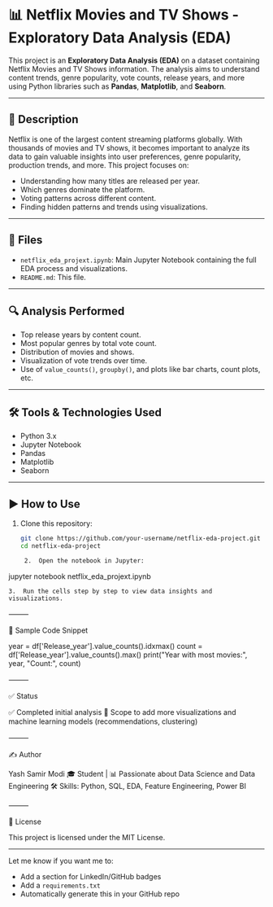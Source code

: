 # 📊 Netflix Movies and TV Shows - Exploratory Data Analysis (EDA)

This project is an **Exploratory Data Analysis (EDA)** on a dataset containing Netflix Movies and TV Shows information. The analysis aims to understand content trends, genre popularity, vote counts, release years, and more using Python libraries such as **Pandas**, **Matplotlib**, and **Seaborn**.

---

## 📝 Description

Netflix is one of the largest content streaming platforms globally. With thousands of movies and TV shows, it becomes important to analyze its data to gain valuable insights into user preferences, genre popularity, production trends, and more. This project focuses on:
- Understanding how many titles are released per year.
- Which genres dominate the platform.
- Voting patterns across different content.
- Finding hidden patterns and trends using visualizations.

---

## 📁 Files

- `netflix_eda_projext.ipynb`: Main Jupyter Notebook containing the full EDA process and visualizations.
- `README.md`: This file.

---

## 🔍 Analysis Performed

- Top release years by content count.
- Most popular genres by total vote count.
- Distribution of movies and shows.
- Visualization of vote trends over time.
- Use of `value_counts()`, `groupby()`, and plots like bar charts, count plots, etc.

---

## 🛠️ Tools & Technologies Used

- Python 3.x
- Jupyter Notebook
- Pandas
- Matplotlib
- Seaborn

---

## ▶️ How to Use

1. Clone this repository:
   ```bash
   git clone https://github.com/your-username/netflix-eda-project.git
   cd netflix-eda-project

	2.	Open the notebook in Jupyter:

jupyter notebook netflix_eda_projext.ipynb


	3.	Run the cells step by step to view data insights and visualizations.

⸻

📌 Sample Code Snippet

year = df['Release_year'].value_counts().idxmax()
count = df['Release_year'].value_counts().max()
print("Year with most movies:", year, "Count:", count)


⸻

✅ Status

✅ Completed initial analysis
🔄 Scope to add more visualizations and machine learning models (recommendations, clustering)

⸻

✍️ Author

Yash Samir Modi
🎓 Student | 📊 Passionate about Data Science and Data Engineering
🛠️ Skills: Python, SQL, EDA, Feature Engineering, Power BI

⸻

📃 License

This project is licensed under the MIT License.

---

Let me know if you want me to:
- Add a section for LinkedIn/GitHub badges
- Add a `requirements.txt`
- Automatically generate this in your GitHub repo
